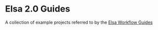 # Elsa 2.0 Guides
A collection of example projects referred to by the [Elsa Workflow Guides](https://elsa-workflows.github.io/elsa-core/docs/next/guides/guides-recurring-tasks)
